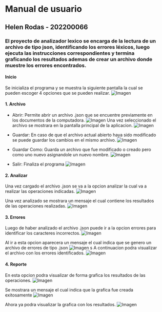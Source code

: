 # Manual de usuario
## Helen Rodas - 202200066

### El proyecto de analizador lexico se encarga de la lectura de un archivo de tipo json, identificando los errores léxicos, luego ejecuta las instrucciones correspondientes y termina graficando los resultados ademas de crear un archivo donde muestre los errores encontrados.

#### Inicio
Se inicializa el programa y se muestra la siguiente pantalla la cual se pueden escoger 4 opciones que se pueden realizar.
![Imagen](/Imagenes/pantalla_principal.png)

#### 1. Archivo
- Abrir: Permite abrir un archivo .json que se encuentre previamente en los documentos de la computadora.
![Imagen](/Imagenes/abrir.png)
Una vez seleccionado el archivo se mostrara en la pantalla principal de la aplicacion.
![Imagen](/Imagenes/abrir_mostrar.png)

- Guardar: En caso de que el archivo actual abierto haya sido modificado se puede guardar los cambios en el mismo archivo.
![Imagen](/Imagenes/guardar.png)

- Guardar Como: Guarda un archivo que fue modificado o creado pero como uno nuevo asignandole un nuevo nombre.
![Imagen](/Imagenes/guardar_como.png)

- Salir: Finaliza el programa
![Imagen](/Imagenes/salir.png)

#### 2. Analizar
Una vez cargado el archivo .json se va a la opcion analizar la cual va a realizar las operaciones indicadas.
![Imagen](/Imagenes/analizar.png)

Una vez analizado se mostrara un mensaje el cual contiene los resultados de las operaciones realizadas.
![Imagen](/Imagenes/resultados.png)

#### 3. Errores
Luego de haber analizado el archivo .json puede ir a la opcion errores para identificar los caracteres incorrectos.
![Imagen](/Imagenes/errores.png)

Al ir a esta opcion aparecera un mensaje el cual indica que se genero un archivo de errores de tipo .json
![Imagen](/Imagenes/errores_mensaje.png)
s
A continuacion podra visualizar el archivo con los errores identificados.
![Imagen](/Imagenes/errores_json.png)

#### 4. Reporte
En esta opcion podra visualizar de forma grafica los resultados de las operaciones.
![Imagen](/Imagenes/reporte.png)

Se mostrara un mensaje el cual indica que la grafica fue creada exitosamente
![Imagen](/Imagenes/reporte_mensaje.png)

Ahora ya podra visualizar la grafica con los resultados.
![Imagen](/Imagenes/grafica.png)